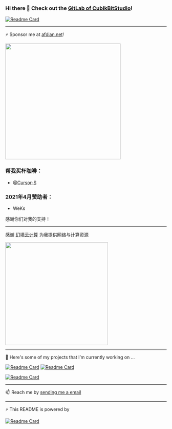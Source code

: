 ### Hi there 👋 Check out the [GitLab of CubikBitStudio]()!

[![Readme Card](https://github-readme-stats.vercel.app/api?username=Cubik65536&count_private=true&theme=blue-green&show_icons=true)](https://github.com/anuraghazra/github-readme-stats)

---

⚡️ Sponsor me at [afdian.net](https://www.afdian.net/@cubik65536?tab=home)!

<img src="https://img.cubik65536.top/afdian-Cubik65536.jpg" width="360px"/>

### 帮我买杯咖啡：

* [@Cursor-S](https://github.com/Cursor-S)

### 2021年4月赞助者：

* WeKs

感谢你们对我的支持！

---

感谢 [幻境云计算](https://www.realmidc.net/) 为我提供网络与计算资源

[<img src="https://img.cubik65536.top/RealmidcLogo.png" width="320"/>](https://www.realmidc.net/)

---

🔭 Here's some of my projects that I’m currently working on ...

[![Readme Card](https://github-readme-stats.vercel.app/api/pin/?username=LittleSkinCommspt&repo=commspt-bot&show_owner=true&theme=blue-green&show_icons=true)](https://github.com/LittleSkinCommspt/commspt-bot)
[![Readme Card](https://github-readme-stats.vercel.app/api/pin/?username=Cubik65536&repo=kukubot-doc&show_owner=true&theme=blue-green&show_icons=true)](https://github.com/Cubik65536/kukubot-doc)

[![Readme Card](https://github-readme-stats.vercel.app/api/pin/?username=LittleSkinChina&repo=manual&show_owner=true&theme=blue-green&show_icons=true)](https://github.com/LittleSkinChina/manual)

---

📫 Reach me by [sending me a email](mailto:cubik65536@cubik65536.top)

---

⚡ This README is powered by

[![Readme Card](https://github-readme-stats.vercel.app/api/pin/?username=anuraghazra&repo=github-readme-stats&show_owner=true&theme=blue-green&show_icons=true)](https://github.com/anuraghazra/github-readme-stats)


<!--
**Cubik65536/Cubik65536** is a ✨ _special_ ✨ repository because its `README.md` (this file) appears on your GitHub profile.

Here are some ideas to get you started:

- 🔭 I’m currently working on ...
- 🌱 I’m currently learning ...
- 👯 I’m looking to collaborate on ...
- 🤔 I’m looking for help with ...
- 💬 Ask me about ...
- 📫 How to reach me: ...
- 😄 Pronouns: ...
- ⚡ Fun fact: ...
-->
